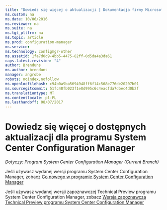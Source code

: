 ```yaml
---
title: "Dowiedz się więcej o aktualizacji | Dokumentacja firmy Microsoft"
ms.custom: na
ms.date: 10/06/2016
ms.reviewer: na
ms.suite: na
ms.tgt_pltfrm: na
ms.topic: article
ms.prod: configuration-manager
ms.service: 
ms.technology: configmgr-other
ms.assetid: 1fa7d0d9-4bb5-4475-82ff-0d5da4a3da61
caps.latest.revision: "4"
author: Brenduns
ms.author: brenduns
manager: angrobe
robots: noindex,nofollow
ms.openlocfilehash: c94b0a9ba5694948ff6f14c568e776de20207b01
ms.sourcegitcommit: 51fc48fb023f1e8d995c6c4eacfda7dbec4d0b2f
ms.translationtype: MT
ms.contentlocale: pl-PL
ms.lasthandoff: 08/07/2017
---
```

# <a name="learn-more-about-available-updates-for-system-center-configuration-manager"></a>Dowiedz się więcej o dostępnych aktualizacji dla programu System Center Configuration Manager

*Dotyczy: Program System Center Configuration Manager (Current Branch)*

Jeśli używasz wydanej wersji programu System Center Configuration Manager, zobacz [Co nowego w programie System Center Configuration Manager](http://technet.microsoft.com/library/mt622084.aspx)  

 Jeśli używasz wydanej wersji zapoznawczej Technical Preview programu System Center Configuration Manager, zobacz [Wersja zapoznawcza Technical Preview programu System Center Configuration Manager](http://technet.microsoft.com/library/mt595861.aspx)
